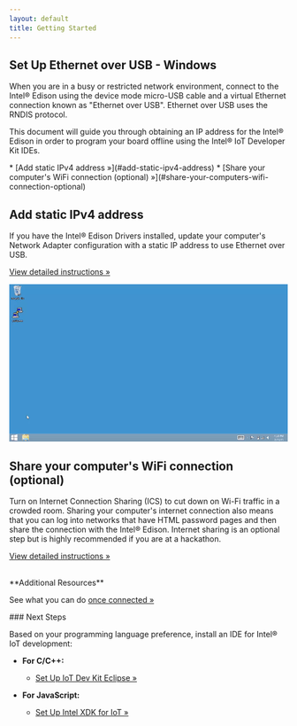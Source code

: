 ```yaml
---
layout: default
title: Getting Started
---
```


## Set Up Ethernet over USB - Windows

When you are in a busy or restricted network environment, connect to the Intel® Edison using the device mode micro-USB cable and a virtual Ethernet connection known as "Ethernet over USB". Ethernet over USB uses the RNDIS protocol.

This document will guide you through obtaining an IP address for the Intel® Edison in order to program your board offline using the Intel® IoT Developer Kit IDEs.

<div id="toc" class="box" markdown="1">
* [Add static IPv4 address »](#add-static-ipv4-address)
* [Share your computer's WiFi connection (optional) »](#share-your-computers-wifi-connection-optional)
</div>

<!-- <div id="related-videos" class="callout video">
[Ethernet over USB - Intel Edison - Windows (preview)](https://drive.google.com/open?id=0B2ywC78pxngCUWJxZXJiYngycU0&authuser=0)
</div> -->

## Add static IPv4 address

<div class="tldr" markdown="1">
If you have the Intel® Edison Drivers installed, update your computer's Network Adapter configuration with a static IP address to use Ethernet over USB. 

[View detailed instructions »](details-ipv4_address.html)
</div>

[![Animated gif: adding static IPv4 address in Windows](images/ipv4_windows-animated.gif)](details-ipv4_address.html)


## Share your computer's WiFi connection (optional)

<div class="tldr" markdown="1">
Turn on Internet Connection Sharing (ICS) to cut down on Wi-Fi traffic in a crowded room. Sharing your computer's internet connection also means that you can log into networks that have HTML password pages and then share the connection with the Intel® Edison. Internet sharing is an optional step but is highly recommended if you are at a hackathon. 

[View detailed instructions »](details-share_internet.html)
</div>

<br>

<div class="callout goto" markdown="1">
**Additional Resources**

See what you can do [once connected »](/docs/connectivity/ethernet_over_usb/shared/once_connected.html)
</div>

<div id="next-steps" class="note" markdown="1">
### Next Steps

Based on your programming language preference, install an IDE for Intel® IoT development:

* **For C/C++:**
  * [Set Up IoT Dev Kit Eclipse »](/docs/ide_setup/eclipse/)

* **For JavaScript:**
  * [Set Up Intel XDK for IoT »](/docs/ide_setup/xdk/)
</div>